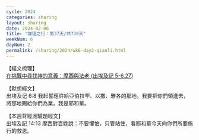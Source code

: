 ```yaml
---
cycle: 2024
categories: sharing
layout: sharing
date: 2024-02-06
title: "謙理之行：第37天/共730天"
weekNum: 6
dayNum: 2
permalink: /sharing/2024/wk6-day2-qianli.html
---
```


【經文梳理】  
<a href="https://youtu.be/BQpaLUr9fGs" target="_blank">在挑戰中尋找神的意義：摩西與法老 (出埃及記 5-6.27)</a>

【默想經文】  
出埃及记 6:8  我起誓應許給亞伯拉罕、以撒、雅各的那地，我要把你們領進去，將那地賜給你們為業。我是耶和華。

【本週背經測驗題經文】  
出埃及記 14:13 摩西對百姓說：不要懼怕，只管站住，看耶和華今天向你們所要施行的救恩。
